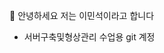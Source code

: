 👋 안녕하세요 저는 이민석이라고 합니다

- 서버구축및형상관리 수업용 git 계정
<!---
minseokLee-peace/minseokLee-peace is a ✨ special ✨ repository because its `README.md` (this file) appears on your GitHub profile.
You can click the Preview link to take a look at your changes.
--->
